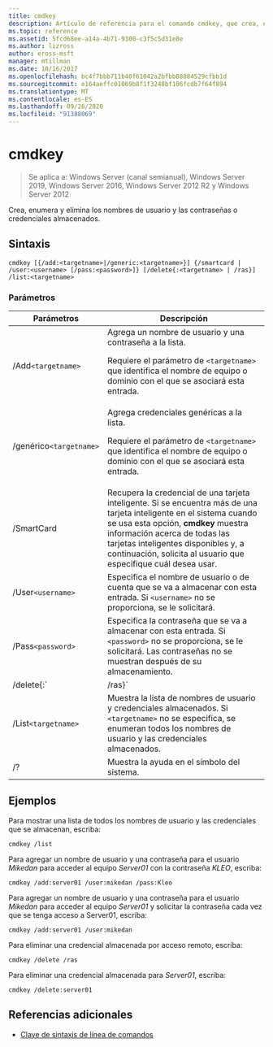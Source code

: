 ```yaml
---
title: cmdkey
description: Artículo de referencia para el comando cmdkey, que crea, enumera y elimina nombres de usuario y contraseñas almacenados, o credenciales.
ms.topic: reference
ms.assetid: 5fcd68ee-a14a-4b71-9300-c3f5c5d31e8e
ms.author: lizross
author: eross-msft
manager: mtillman
ms.date: 10/16/2017
ms.openlocfilehash: bc4f7bbb711b40f61042a2bfbb88884529cfbb1d
ms.sourcegitcommit: e164aeffc01069b8f1f3248bf106fcdb7f64f894
ms.translationtype: MT
ms.contentlocale: es-ES
ms.lasthandoff: 09/26/2020
ms.locfileid: "91388069"
---
```

# <a name="cmdkey"></a>cmdkey

> Se aplica a: Windows Server (canal semianual), Windows Server 2019, Windows Server 2016, Windows Server 2012 R2 y Windows Server 2012

Crea, enumera y elimina los nombres de usuario y las contraseñas o credenciales almacenados.

## <a name="syntax"></a>Sintaxis

```
cmdkey [{/add:<targetname>|/generic:<targetname>}] {/smartcard | /user:<username> [/pass:<password>]} [/delete{:<targetname> | /ras}] /list:<targetname>
```

### <a name="parameters"></a>Parámetros

| Parámetros | Descripción |
| ---------- | ----------- |
| /Add`<targetname>` | Agrega un nombre de usuario y una contraseña a la lista.<p>Requiere el parámetro de `<targetname>` que identifica el nombre de equipo o dominio con el que se asociará esta entrada. |
| /genérico`<targetname>` | Agrega credenciales genéricas a la lista.<p>Requiere el parámetro de `<targetname>` que identifica el nombre de equipo o dominio con el que se asociará esta entrada. |
| /SmartCard | Recupera la credencial de una tarjeta inteligente. Si se encuentra más de una tarjeta inteligente en el sistema cuando se usa esta opción, **cmdkey** muestra información acerca de todas las tarjetas inteligentes disponibles y, a continuación, solicita al usuario que especifique cuál desea usar. |
| /User`<username>` | Especifica el nombre de usuario o de cuenta que se va a almacenar con esta entrada. Si `<username>` no se proporciona, se le solicitará. |
|/Pass`<password>` | Especifica la contraseña que se va a almacenar con esta entrada. Si `<password>` no se proporciona, se le solicitará. Las contraseñas no se muestran después de su almacenamiento. |
| /delete{:`<targetname> | /ras}` | Elimina un nombre de usuario y una contraseña de la lista. Si `<targetname>` se especifica, se elimina esa entrada. Si `/ras` se especifica, se elimina la entrada de acceso remoto almacenada. |
| /List`<targetname>` | Muestra la lista de nombres de usuario y credenciales almacenados. Si `<targetname>` no se especifica, se enumeran todos los nombres de usuario y las credenciales almacenados. |
| /? | Muestra la ayuda en el símbolo del sistema. |

## <a name="examples"></a>Ejemplos

Para mostrar una lista de todos los nombres de usuario y las credenciales que se almacenan, escriba:

```
cmdkey /list
```

Para agregar un nombre de usuario y una contraseña para el usuario *Mikedan* para acceder al equipo *Server01* con la contraseña *KLEO*, escriba:

```
cmdkey /add:server01 /user:mikedan /pass:Kleo
```

Para agregar un nombre de usuario y una contraseña para el usuario *Mikedan* para acceder al equipo *Server01* y solicitar la contraseña cada vez que se tenga acceso a Server01, escriba:

```
cmdkey /add:server01 /user:mikedan
```

Para eliminar una credencial almacenada por acceso remoto, escriba:

```
cmdkey /delete /ras
```

Para eliminar una credencial almacenada para *Server01*, escriba:

```
cmdkey /delete:server01
```

## <a name="additional-references"></a>Referencias adicionales

- [Clave de sintaxis de línea de comandos](command-line-syntax-key.md)

